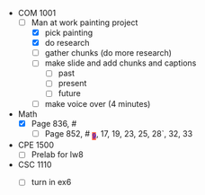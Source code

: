 - COM 1001
	- [ ] Man at work painting project
		- [x] pick painting
		- [x] do research
		- [ ] gather chunks (do more research)
		- [ ] make slide and add chunks and captions
			- [ ] past
			- [ ] present
			- [ ] future
		- [ ] make voice over (4 minutes)
- Math
	- [x] Page 836, #
		- [ ] Page 852, # <sub style="background-color:Tomato; color: blue">9</sub>, 17, 19, 23, 25, 28`, 32, 33
- CPE 1500
	 - [ ] Prelab for lw8
- CSC 1110
	- [ ] turn in ex6

